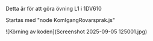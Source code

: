 Detta är för att göra övning L1 i 1DV610

Startas med "node KomIgangRovarsprak.js"

![Körning av koden](Screenshot 2025-09-05 125001.jpg)
